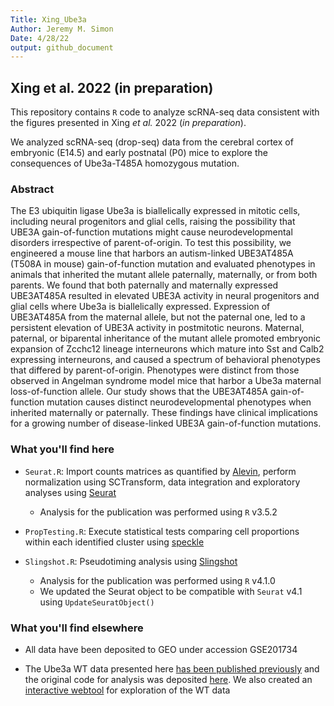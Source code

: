 ```yaml
---
Title: Xing_Ube3a
Author: Jeremy M. Simon
Date: 4/28/22
output: github_document
---
```


## Xing et al. 2022 (in preparation)

This repository contains `R` code to analyze scRNA-seq data consistent with the figures presented in Xing _et al._ 2022 (_in preparation_). 

We analyzed scRNA-seq (drop-seq) data from the cerebral cortex of embryonic (E14.5) and early postnatal (P0) mice to explore the consequences of Ube3a-T485A homozygous mutation. 

### Abstract
The E3 ubiquitin ligase Ube3a is biallelically expressed in mitotic cells, including neural progenitors and glial cells, raising the possibility that UBE3A gain-of-function mutations might cause neurodevelopmental disorders irrespective of parent-of-origin. To test this possibility, we engineered a mouse line that harbors an autism-linked UBE3AT485A (T508A in mouse) gain-of-function mutation and evaluated phenotypes in animals that inherited the mutant allele paternally, maternally, or from both parents. We found that both paternally and maternally expressed UBE3AT485A resulted in elevated UBE3A activity in neural progenitors and glial cells where Ube3a is biallelically expressed. Expression of UBE3AT485A from the maternal allele, but not the paternal one, led to a persistent elevation of UBE3A activity in postmitotic neurons. Maternal, paternal, or biparental inheritance of the mutant allele promoted embryonic expansion of Zcchc12 lineage interneurons which mature into Sst and Calb2 expressing interneurons, and caused a spectrum of behavioral phenotypes that differed by parent-of-origin. Phenotypes were distinct from those observed in Angelman syndrome model mice that harbor a Ube3a maternal loss-of-function allele. Our study shows that the UBE3AT485A gain-of-function mutation causes distinct neurodevelopmental phenotypes when inherited maternally or paternally. These findings have clinical implications for a growing number of disease-linked UBE3A gain-of-function mutations. 

### What you'll find here

* `Seurat.R`: Import counts matrices as quantified by [Alevin](https://salmon.readthedocs.io/en/latest/alevin.html), perform normalization using SCTransform, data integration and exploratory analyses using [Seurat](https://satijalab.org/seurat/index.html)
	+ Analysis for the publication was performed using `R` v3.5.2

* `PropTesting.R`: Execute statistical tests comparing cell proportions within each identified cluster using [speckle](https://github.com/Oshlack/speckle)

* `Slingshot.R`: Pseudotiming analysis using [Slingshot](https://github.com/kstreet13/slingshot)
	+ Analysis for the publication was performed using `R` v4.1.0
	+ We updated the Seurat object to be compatible with `Seurat` v4.1 using `UpdateSeuratObject()`

### What you'll find elsewhere

* All data have been deposited to GEO under accession GSE201734

* The Ube3a WT data presented here [has been published previously](https://www.nature.com/articles/s41467-018-08079-9) and the original code for analysis was deposited [here](https://github.com/jeremymsimon/MouseCortex). We also created an [interactive webtool](https://zylkalab.org/datamousecortex) for exploration of the WT data


